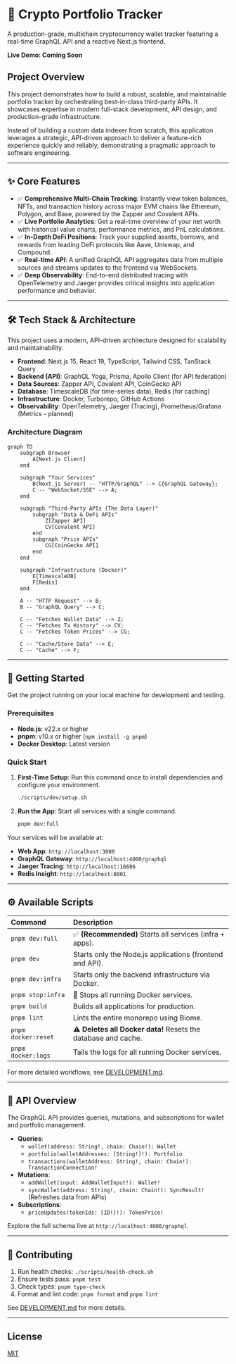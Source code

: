 
# 🚀 Crypto Portfolio Tracker

A production-grade, multichain cryptocurrency wallet tracker featuring a real-time GraphQL API and a reactive Next.js frontend.

**Live Demo: Coming Soon**

## Project Overview

This project demonstrates how to build a robust, scalable, and maintainable portfolio tracker by orchestrating best-in-class third-party APIs. It showcases expertise in modern full-stack development, API design, and production-grade infrastructure.

Instead of building a custom data indexer from scratch, this application leverages a strategic, API-driven approach to deliver a feature-rich experience quickly and reliably, demonstrating a pragmatic approach to software engineering.

-----

## ✨ Core Features

* ✅ **Comprehensive Multi-Chain Tracking**: Instantly view token balances, NFTs, and transaction history across major EVM chains like Ethereum, Polygon, and Base, powered by the Zapper and Covalent APIs.
* ✅ **Live Portfolio Analytics**: Get a real-time overview of your net worth with historical value charts, performance metrics, and PnL calculations.
* ✅ **In-Depth DeFi Positions**: Track your supplied assets, borrows, and rewards from leading DeFi protocols like Aave, Uniswap, and Compound.
* ✅ **Real-time API**: A unified GraphQL API aggregates data from multiple sources and streams updates to the frontend via WebSockets.
* ✅ **Deep Observability**: End-to-end distributed tracing with OpenTelemetry and Jaeger provides critical insights into application performance and behavior.

-----

## 🛠️ Tech Stack & Architecture

This project uses a modern, API-driven architecture designed for scalability and maintainability.

* **Frontend**: Next.js 15, React 19, TypeScript, Tailwind CSS, TanStack Query
* **Backend (API)**: GraphQL Yoga, Prisma, Apollo Client (for API federation)
* **Data Sources**: Zapper API, Covalent API, CoinGecko API
* **Database**: TimescaleDB (for time-series data), Redis (for caching)
* **Infrastructure**: Docker, Turborepo, GitHub Actions
* **Observability**: OpenTelemetry, Jaeger (Tracing), Prometheus/Grafana (Metrics - planned)

### Architecture Diagram

```mermaid
graph TD
    subgraph Browser
        A[Next.js Client]
    end

    subgraph "Your Services"
        B(Next.js Server) -- "HTTP/GraphQL" --> C{GraphQL Gateway};
        C -- "WebSocket/SSE" --> A;
    end

    subgraph "Third-Party APIs (The Data Layer)"
        subgraph "Data & DeFi APIs"
            Z[Zapper API]
            CV[Covalent API]
        end
        subgraph "Price APIs"
            CG[CoinGecko API]
        end
    end

    subgraph "Infrastructure (Docker)"
        E[TimescaleDB]
        F[Redis]
    end

    A -- "HTTP Request" --> B;
    B -- "GraphQL Query" --> C;

    C -- "Fetches Wallet Data" --> Z;
    C -- "Fetches Tx History" --> CV;
    C -- "Fetches Token Prices" --> CG;

    C -- "Cache/Store Data" --> E;
    C -- "Cache" --> F;
```

-----

## 🚀 Getting Started

Get the project running on your local machine for development and testing.

### Prerequisites

* **Node.js**: v22.x or higher
* **pnpm**: v10.x or higher (`npm install -g pnpm`)
* **Docker Desktop**: Latest version

### Quick Start

1.  **First-Time Setup**: Run this command once to install dependencies and configure your environment.

    ```bash
    ./scripts/dev/setup.sh
    ```

2.  **Run the App**: Start all services with a single command.

    ```bash
    pnpm dev:full
    ```

Your services will be available at:

* **Web App**: `http://localhost:3000`
* **GraphQL Gateway**: `http://localhost:4000/graphql`
* **Jaeger Tracing**: `http://localhost:16686`
* **Redis Insight**: `http://localhost:8001`

-----

## ⚙️ Available Scripts

| Command             | Description                                                     |
|:--------------------|:----------------------------------------------------------------|
| `pnpm dev:full`     | ✅ **(Recommended)** Starts all services (infra + apps).         |
| `pnpm dev`          | Starts only the Node.js applications (frontend and API).        |
| `pnpm dev:infra`    | Starts only the backend infrastructure via Docker.              |
| `pnpm stop:infra`   | 🛑 Stops all running Docker services.                           |
| `pnpm build`        | Builds all applications for production.                         |
| `pnpm lint`         | Lints the entire monorepo using Biome.                          |
| `pnpm docker:reset` | ⚠️ **Deletes all Docker data\!** Resets the database and cache. |
| `pnpm docker:logs`  | Tails the logs for all running Docker services.                 |

For more detailed workflows, see [DEVELOPMENT.md](DEVELOPMENT.md).

-----

## 🔭 API Overview

The GraphQL API provides queries, mutations, and subscriptions for wallet and portfolio management.

* **Queries**:
  * `wallet(address: String!, chain: Chain!): Wallet`
  * `portfolio(walletAddresses: [String!]!): Portfolio`
  * `transactions(walletAddress: String!, chain: Chain!): TransactionConnection!`
* **Mutations**:
  * `addWallet(input: AddWalletInput!): Wallet!`
  * `syncWallet(address: String!, chain: Chain!): SyncResult!` (Refreshes data from APIs)
* **Subscriptions**:
  * `priceUpdates(tokenIds: [ID!]!): TokenPrice!`

Explore the full schema live at `http://localhost:4000/graphql`.

-----

## 🤝 Contributing

1.  Run health checks: `./scripts/health-check.sh`
2.  Ensure tests pass: `pnpm test`
3.  Check types: `pnpm type-check`
4.  Format and lint code: `pnpm format` and `pnpm lint`

See [DEVELOPMENT.md](DEVELOPMENT.md) for more details.

-----

## License

[MIT](https://www.google.com/search?q=LICENSE)